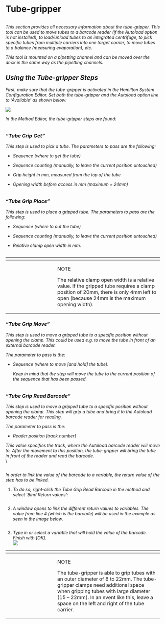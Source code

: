 # Tube-gripper‌

<figure><img src="../../.gitbook/assets/image (463).png" alt=""><figcaption></figcaption></figure>

_This section provides all necessary information about the tube-gripper. This tool can be used to move tubes to a barcode reader (if the Autoload option is not installed), to load/unload tubes to an integrated centrifuge, to pick specific tubes from multiple carriers into one target carrier, to move tubes to a balance (measuring evaporation), etc._

_This tool is mounted on a pipetting channel and can be moved over the deck in the same way as the pipetting channels._

## _**‌Using the Tube-gripper Steps‌**_

_First, make sure that the tube-gripper is activated in the Hamilton System Configuration Editor. Set both the tube-gripper and the Autoload option line to ‘Available’ as shown below:_

![](<../../.gitbook/assets/image (464).png>)



_In the Method Editor, the tube-gripper steps are found:_

<figure><img src="../../.gitbook/assets/image (465).png" alt=""><figcaption></figcaption></figure>

### _“Tube Grip Get”_

_This step is used to pick a tube. The parameters to pass are the following:_

* _Sequence (where to get the tube)_
* _Sequence counting (manually, to leave the current position untouched)_
* _Grip height in mm, measured from the top of the tube_
*   _Opening width before access in mm (maximum = 24mm)_

    <figure><img src="../../.gitbook/assets/image (467).png" alt=""><figcaption></figcaption></figure>





### _“Tube Grip Place”_

_This step is used to place a gripped tube. The parameters to pass are the following:_

* _Sequence (where to put the tube)_
* _Sequence counting (manually, to leave the current position untouched)_
*   _Relative clamp open width in mm._

    <figure><img src="../../.gitbook/assets/image (468).png" alt=""><figcaption></figcaption></figure>



<table data-header-hidden><thead><tr><th width="145"></th><th></th></tr></thead><tbody><tr><td><img src="../../.gitbook/assets/image (10) (1) (1) (1) (1) (1) (1) (1) (1) (1) (1) (1).png" alt="" data-size="original"></td><td><p>NOTE</p><p>The relative clamp open width is a relative value. If the gripped tube requires a clamp position of 20mm, there is only 4mm left to open (because 24mm is the maximum opening width).</p></td></tr></tbody></table>



### _“Tube Grip Move”_

_This step is used to move a gripped tube to a specific position without opening the clamp. This could be used e.g. to move the tube in front of an external barcode reader._

_The parameter to pass is the:_

*   _Sequence (where to move \[and hold] the tube)._

    _Keep in mind that the step will move the tube to the current position of the sequence that has been passed._



<figure><img src="../../.gitbook/assets/image (469).png" alt=""><figcaption></figcaption></figure>



### _“Tube Grip Read Barcode”_

_This step is used to move a gripped tube to a specific position without opening the clamp. This step will grip a tube and bring it to the Autoload barcode reader for reading._

_The parameter to pass is the:_

* _Reader position \[track number]_

_This value specifies the track, where the Autoload barcode reader will move to. After the movement to this position, the tube-gripper will bring the tube in front of the reader and read the barcode._\
\


<figure><img src="../../.gitbook/assets/image (470).png" alt=""><figcaption></figcaption></figure>

_In order to link the value of the barcode to a variable, the return value of the step has to be linked._

1.  _To do so, right-click the Tube Grip Read Barcode in the method and select ‘Bind Return values’:_

    <figure><img src="../../.gitbook/assets/image (471).png" alt=""><figcaption></figcaption></figure>


2.  _A window opens to link the different return values to variables. The value from line 4 (which is the barcode) will be used in the example as seen in the image below._

    <figure><img src="../../.gitbook/assets/image (472).png" alt=""><figcaption></figcaption></figure>


3. _Type in or select a variable that will hold the value of the barcode. Finish with \[OK]._\
   ![](<../../.gitbook/assets/image (473).png>)

<table data-header-hidden><thead><tr><th width="145"></th><th></th></tr></thead><tbody><tr><td><img src="../../.gitbook/assets/image (10) (1) (1) (1) (1) (1) (1) (1) (1) (1) (1) (1).png" alt="" data-size="original"></td><td><p>NOTE</p><p>The tube-gripper is able to grip tubes with an outer diameter of 8 to 22mm. The tube-gripper clamps need additional space when gripping tubes with large diameter (15 – 22mm). In an event like this, leave a space on the left and right of the tube carrier.</p></td></tr></tbody></table>

